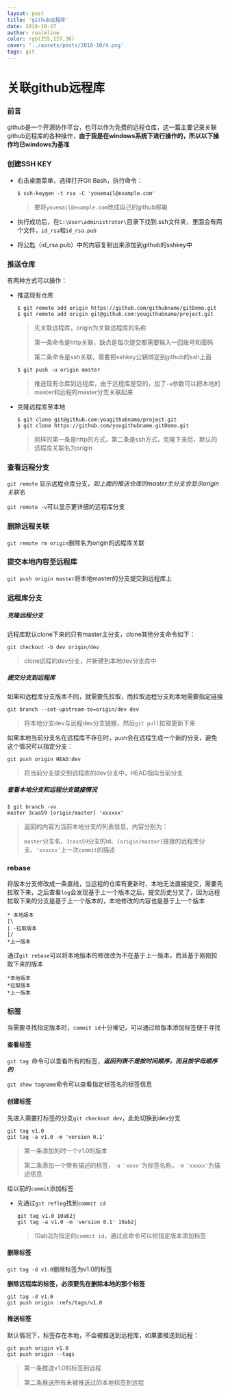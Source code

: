 ```yaml
---
layout: post
title: 'github远程库'
date: 2018-10-27
author: realmline
color: rgb(255,127,36)
cover: '../assets/posts/2018-10/4.png'
tags: git
---
```


# 关联github远程库

### 前言

github是一个开源协作平台，也可以作为免费的远程仓库，这一篇主要记录关联github远程库的各种操作，**由于我是在windows系统下进行操作的，所以以下操作均已windows为基准**

### 创建SSH KEY

- 右击桌面菜单，选择打开Git Bash，执行命令：

  ```
  $ ssh-keygen -t rsa -C 'youemail@example.com'
  ```

  > 要将`youemail@example.com`改成自己的github邮箱

- 执行成功后，在`C:\User\administrator\`目录下找到.ssh文件夹，里面会有两个文件，`id_rsa`和`id_rsa.pub`
- 将公匙（id_rsa.pub）中的内容复制出来添加到github的sshkey中

### 推送仓库

有两种方式可以操作：

- 推送现有仓库

  ```
  $ git remote add origin https://github.com/githubname/gitDemo.git
  $ git remote add origin git@github.com:yougithubname/project.git
  ```

  > 先关联远程库，origin为关联远程库的名称
  >
  > 第一条命令是http关联，缺点是每次提交都需要输入一回账号和密码
  >
  > 第二条命令是ssh关联，需要把sshkey公钥绑定到github的ssh上面

  ```
  $ git push -u origin master
  ```

  > 推送现有仓库到远程库，由于远程库是空的，加了`-u`参数可以把本地的master和远程的master分支关联起来

- 克隆远程库至本地

  ```
  $ git clone git@github.com:yougithubname/project.git
  $ git clone https://github.com/yougithubname.gitDemo.git
  ```

  > 同样的第一条是http的方式，第二条是ssh方式，克隆下来后，默认的远程库关联名为origin

### 查看远程分支

`git remote`	显示远程仓库分支，*如上面的推送仓库的master主分支会显示origin关联名*

`git remote -v`可以显示更详细的远程库分支

### 删除远程关联

`git remote rm origin`删除名为origin的远程库关联

### 提交本地内容至远程库

`git push origin master`将本地master的分支提交到远程库上

### 远程库分支

##### 克隆远程分支

远程库默认clone下来的只有master主分支，clone其他分支命令如下：

```
git checkout -b dev origin/dev
```

> clone远程的dev分支，并新建到本地dev分支库中

##### 提交分支到远程库

如果和远程库分支版本不同，就需要先拉取，而拉取远程分支到本地需要指定链接

```
git branch --set-upstream-to=origin/dev dev
```

> 将本地分支dev与远程dev分支链接，然后`git pull`拉取更新下来

如果本地当前分支名在远程库不存在时，`push`会在远程生成一个新的分支，避免这个情况可以指定分支：

```
git push origin HEAD:dev
```

> 将当前分支提交到远程库的dev分支中，HEAD指向当前分支

##### 查看本地分支和远程分支链接情况

```
$ git branch -vv
master 3caa59 [origin/master] 'xxxxxx'
```

> 返回的内容为当前本地分支的列表信息，内容分别为：
>
> `master`分支名、`3cass59`分支的id、`[origin/master]`链接的远程库分支、`'xxxxxx'`上一次`commit`的描述

### rebase

将版本分支修改成一条直线，当远程的仓库有更新时，本地无法直接提交，需要先拉取下来，之后查看`log`会发现基于上一个版本之后，提交历史分叉了，因为远程拉取下来的分支是基于上一个版本的，本地修改的内容也是基于上一个版本

```
* 本地版本
|\
| -拉取版本
|/
*上一版本
```

通过`git rebase`可以将本地版本的修改改为不在基于上一版本，而且基于刚刚拉取下来的版本

```
*本地版本
*拉取版本
*上一版本
```

### 标签

当需要寻找指定版本时，`commit id`十分难记，可以通过给版本添加标签便于寻找

#### 查看标签

`git tag `命令可以查看所有的标签，***返回列表不是按时间顺序，而且按字母顺序的***

`git show tagname`命令可以查看指定标签名的标签信息

#### 创建标签

先进入需要打标签的分支`git checkout dev`，此处切换到dev分支

```
git tag v1.0
git tag -a v1.0 -m 'version 0.1'
```

> 第一条添加的时一个v1.0的版本
>
> 第二条添加一个带有描述的标签，`-a 'xxxx'`为标签名称，`-m 'xxxxx'`为描述信息

给以前的`commit`添加标签

- 先通过`git reflog`找到`commit id`

  ```
  git tag v1.0 10ab2j
  git tag -a v1.0 -m 'version 0.1' 10ab2j
  ```

  > 10ab2j为指定的`commit id`，通过此命令可以给指定版本添加标签

#### 删除标签

`git tag -d v1.0`删除标签为v1.0的标签

**删除远程库的标签，必须要先在删除本地的那个标签**

```
git tag -d v1.0
git push origin :refs/tags/v1.0
```

#### 推送标签

默认情况下，标签存在本地，不会被推送到远程库，如果要推送到远程：

```
git push origin v1.0
git push origin --tags
```

> 第一条推送v1.0的标签到远程
>
> 第二条推送所有未被推送过的本地标签到远程

